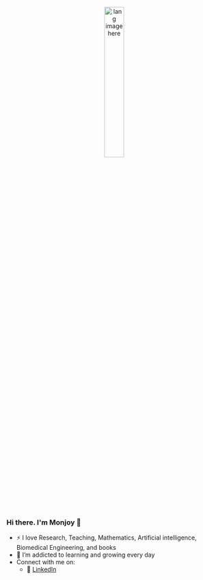 <p align="center"><img width="30%" src="https://github.com/alansmathew/alansmathew/raw/master/lang.gif" alt="lang image here" /></p>

### Hi there. I'm Monjoy 👋

<!--
**monjoybme/monjoybme** is a ✨ _special_ ✨ repository because its `README.md` (this file) appears on your GitHub profile.
-->

- :zap: I love Research, Teaching, Mathematics, Artificial intelligence, Biomedical Engineering, and books
- 🌱 I’m addicted to learning and growing every day
- Connect with me on:
  - :office: [LinkedIn](https://www.linkedin.com/in/monjoybme/)
  



